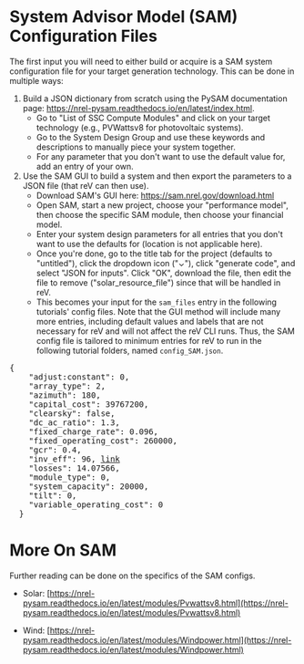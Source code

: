 System Advisor Model (SAM) Configuration Files
===

The first input you will need to either build or acquire is a SAM system 
configuration file for your target generation technology. This can be done in
multiple ways:
  1) Build a JSON dictionary from scratch using the PySAM documentation page:
      https://nrel-pysam.readthedocs.io/en/latest/index.html.
      - Go to "List of SSC Compute Modules" and click on your target
        technology (e.g., PVWattsv8 for photovoltaic systems).
      - Go to the System Design Group and use these keywords and descriptions
        to manually piece your system together.
      - For any parameter that you don't want to use the default value for,
        add an entry of your own.
  2) Use the SAM GUI to build a system and then export the parameters to a
      JSON file (that reV can then use).
      - Download SAM's GUI here: https://sam.nrel.gov/download.html
      - Open SAM, start a new project, choose your "performance model",
        then choose the specific SAM module, then choose your financial
        model.
      - Enter your system design parameters for all entries that you don't
        want to use the defaults for (location is not applicable here).
      - Once you're done, go to the title tab for the project (defaults to
        "untitled"), click the dropdown icon ("⌄"), click "generate code",
        and select "JSON for inputs". Click "OK", download the file, then
        edit the file to remove ("solar_resource_file") since that will be
        handled in reV.
      - This becomes your input for the `sam_files` entry in the following 
        tutorials' config files. Note that the GUI method will 
        include many more entries, including default values and labels that are 
        not necessary for reV and will not affect the reV CLI runs. 
        Thus, the SAM config file is tailored to minimum entries 
        for reV to run in the following tutorial folders, 
        named `config_SAM.json`. 

<pre>
{
    "adjust:constant": 0,
    "array_type": 2,
    "azimuth": 180,
    "capital_cost": 39767200,
    "clearsky": false,
    "dc_ac_ratio": 1.3,
    "fixed_charge_rate": 0.096,
    "fixed_operating_cost": 260000,
    "gcr": 0.4,
    "inv_eff": 96, <a class="headerlink" href="https://nrel-pysam.readthedocs.io/en/latest/modules/Pvwattsv8.html#PySAM.Pvwattsv8.Pvwattsv8.Outputs.inverter_efficiency" target="_blank" >link</a>
    "losses": 14.07566,
    "module_type": 0,
    "system_capacity": 20000,
    "tilt": 0,
    "variable_operating_cost": 0
  }
</pre>








More On SAM
===
Further reading can be done on the specifics of the SAM configs.

- Solar: [https://nrel-pysam.readthedocs.io/en/latest/modules/Pvwattsv8.html](https://nrel-pysam.readthedocs.io/en/latest/modules/Pvwattsv8.html)
        
- Wind: [https://nrel-pysam.readthedocs.io/en/latest/modules/Windpower.html](https://nrel-pysam.readthedocs.io/en/latest/modules/Windpower.html)
